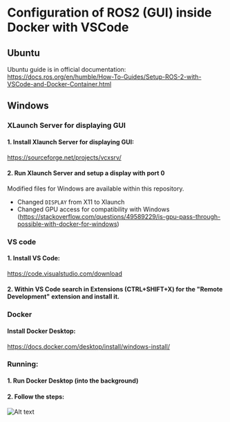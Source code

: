 # Configuration of ROS2 (GUI) inside Docker with VSCode

## Ubuntu 

Ubuntu guide is in official documentation:
https://docs.ros.org/en/humble/How-To-Guides/Setup-ROS-2-with-VSCode-and-Docker-Container.html

## Windows

### XLaunch Server for displaying GUI

#### 1. Install Xlaunch Server for displaying GUI:

https://sourceforge.net/projects/vcxsrv/

#### 2. Run Xlaunch Server and setup a display with port 0

Modified files for Windows are available within this repository.
- Changed `DISPLAY` from X11 to Xlaunch
- Changed GPU access for compatibility with Windows (https://stackoverflow.com/questions/49589229/is-gpu-pass-through-possible-with-docker-for-windows)

### VS code

#### 1. Install VS Code:

https://code.visualstudio.com/download

#### 2. Within VS Code search in Extensions (CTRL+SHIFT+X) for the "Remote Development" extension and install it.

### Docker

#### Install Docker Desktop:

https://docs.docker.com/desktop/install/windows-install/

### Running:

#### 1. Run Docker Desktop (into the background)

#### 2. Follow the steps:

![Alt text](https://images2.imgbox.com/81/14/L3HKlegP_o.png)

